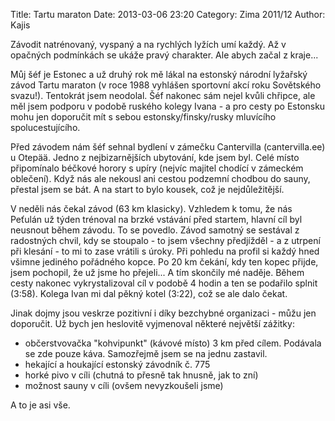 Title: Tartu maraton
Date: 2013-03-06 23:20
Category: Zima 2011/12
Author: Kajis

Závodit natrénovaný, vyspaný a na rychlých lyžích umí každý. Až v opačných podmínkách se ukáže pravý charakter. Ale abych začal z kraje...

Můj šéf je Estonec a už druhý rok mě lákal na estonský národní lyžařský závod Tartu maraton (v roce 1988 vyhlášen sportovní akcí roku Sovětského svazu!). Tentokrát jsem neodolal. Šéf nakonec sám nejel kvůli chřipce, ale měl jsem podporu v podobě ruského kolegy Ivana - a pro cesty po Estonsku mohu jen doporučit mít s sebou estonsky/finsky/rusky mluvícího spolucestujícího.

Před závodem nám šéf sehnal bydlení v zámečku Cantervilla (cantervilla.ee) u Otepää. Jedno z nejbizarnějších ubytování, kde jsem byl. Celé místo připomínalo béčkové horory s upíry (nejvíc majitel chodící v zámeckém oblečení). Když nás ale nekousl ani cestou podzemní chodbou do sauny, přestal jsem se bát. A na start to bylo kousek, což je nejdůležitější.

V neděli nás čekal závod (63 km klasicky). Vzhledem k tomu, že nás Peťulán už týden trénoval na brzké vstávání před startem, hlavní cíl byl neusnout během závodu. To se povedlo. Závod samotný se sestával z radostných chvil, kdy se stoupalo - to jsem všechny předjížděl - a z utrpení při klesání - to mi to zase vrátili s úroky. Při pohledu na profil si každý hned všimne jediného pořádného kopce. Po 20 km čekání, kdy ten kopec přijde, jsem pochopil, že už jsme ho přejeli... A tím skončily mé naděje. Během cesty nakonec vykrystalizoval cíl v podobě 4 hodin a ten se podařilo splnit (3:58). Kolega Ivan mi dal pěkný kotel (3:22), což se ale dalo čekat.

Jinak dojmy jsou veskrze pozitivní i díky bezchybné organizaci - můžu jen doporučit. Už bych jen heslovitě vyjmenoval některé největší zážitky:

- občerstvovačka "kohvipunkt" (kávové místo) 3 km před cílem. Podávala se zde pouze káva. Samozřejmě jsem se na jednu zastavil.
- hekající a houkající estonský závodník č. 775
- horké pivo v cíli (chutná to přesně tak hnusně, jak to zní)
- možnost sauny v cíli (ovšem nevyzkoušeli jsme)

A to je asi vše.
